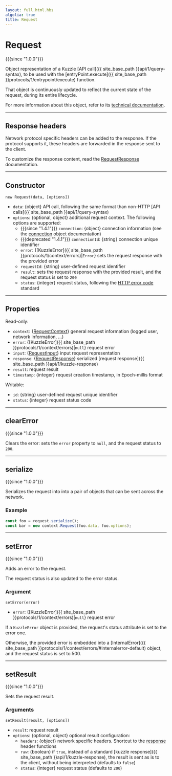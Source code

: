 ```yaml
---
layout: full.html.hbs
algolia: true
title: Request
---
```


# Request

{{{since "1.0.0"}}}

Object representation of a Kuzzle [API call]({{ site_base_path }}api/1/query-syntax), to be used with the [entryPoint.execute]({{ site_base_path }}protocols/1/entrypoint/execute) function.

That object is continuously updated to reflect the current state of the request, during its entire lifecycle.

For more information about this object, refer to its [technical documentation](https://github.com/kuzzleio/kuzzle-common-objects/blob/master/README.md#request).

---

## Response headers

Network protocol specific headers can be added to the response. If the protocol supports it, these headers are forwarded in the response sent to the client.

To customize the response content, read the [RequestResponse](https://github.com/kuzzleio/kuzzle-common-objects#requestresponse) documentation.

---

## Constructor

`new Request(data, [options])`

* `data`: {objecŧ} API call, following the same format than non-HTTP [API calls]({{ site_base_path }}api/1/query-syntax)
* `options`: {optional, object} additional request context. The following options are supported:
  * {{{since "1.4.1"}}} <code>connection</code>: {object} connection information (see the <a href=https://github.com/kuzzleio/kuzzle-common-objects/blob/master/README.md#requestcontextconnection-object-format>connection</a> object documentation)
  * {{{deprecated "1.4.1"}}} <code>connectionId</code>: {string} connection unique identifier
  *  `error`: {[KuzzleError]({{ site_base_path }}protocols/1/context/errors)|`Error`} sets the request response with the provided error
  * `requestId`: {string} user-defined request identifier
  * `result`: sets the request response with the provided result, and the request status is set to `200`
  * `status`: {integer} request status, following the [HTTP error code](https://en.wikipedia.org/wiki/List_of_HTTP_status_codes) standard

---

## Properties

Read-only:

* `context`: {[RequestContext](https://github.com/kuzzleio/kuzzle-common-objects/blob/master/README.md#modelsrequestcontext)} general request information (logged user, network information, ...)
* `error`: {[KuzzleError]({{ site_base_path }}protocols/1/context/errors)|`null`} request error
* `input`: {[RequestInput](https://github.com/kuzzleio/kuzzle-common-objects/blob/master/README.md#modelsrequestinput)} input request representation
* `response`: {[RequestResponse](https://github.com/kuzzleio/kuzzle-common-objects#requestresponse)} serialized [request response]({{ site_base_path }}api/1/kuzzle-response)
* `result`: request result
* `timestamp`: {integer} request creation timestamp, in Epoch-millis format

Writable:

* `id`: {string} user-defined request unique identifier
* `status`: {integer} request status code

---

## clearError

{{{since "1.0.0"}}}

Clears the error: sets the `error` property to `null`, and the request status to `200`.

---

## serialize

{{{since "1.0.0"}}}

Serializes the request into into a pair of objects that can be sent across the network.

### Example

```js
const foo = request.serialize();
const bar = new context.Request(foo.data, foo.options);
```

---

## setError

{{{since "1.0.0"}}}

Adds an error to the request.

The request status is also updated to the error status.

### Argument

`setError(error)`

* `error`: {[KuzzleError]({{ site_base_path }}protocols/1/context/errors)|`null`} request error

If a `KuzzleError` object is provided, the request's status attribute is set to the error one.

Otherwise, the provided error is embedded into a [InternalError]({{ site_base_path }}protocols/1/context/errors/#internalerror-default) object, and the request status is set to 500.

---

## setResult

{{{since "1.0.0"}}}

Sets the request result.

### Arguments

`setResult(result, [options])`

* `result`: request result
* `options`: {optional, object} optional result configuration:
  * `headers`: {object} network specific headers. Shortcut to the [response](https://github.com/kuzzleio/kuzzle-common-objects#requestresponse) header functions
  * `raw`: {boolean} if `true`, instead of a standard [kuzzle response]({{ site_base_path }}api/1/kuzzle-response), the result is sent as is to the client, without being interpreted (defaults to `false`)
  * `status`: {integer} request status (defaults to `200`)
